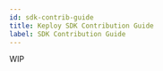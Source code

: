 ```yaml
---
id: sdk-contrib-guide
title: Keploy SDK Contribution Guide
label: SDK Contribution Guide
---
```


WIP
